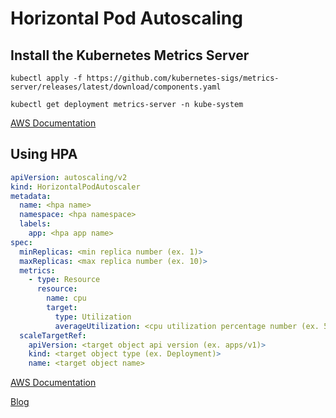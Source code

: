 # Horizontal Pod Autoscaling

## Install the Kubernetes Metrics Server

``` shell
kubectl apply -f https://github.com/kubernetes-sigs/metrics-server/releases/latest/download/components.yaml

kubectl get deployment metrics-server -n kube-system
```

[AWS Documentation](https://docs.aws.amazon.com/eks/latest/userguide/metrics-server.html)

## Using HPA

``` yaml title="hpa.yaml" hl_lines="4 5 7 9 10 14 17 18 19 20 21" linenums="1"
apiVersion: autoscaling/v2
kind: HorizontalPodAutoscaler
metadata:
  name: <hpa name>
  namespace: <hpa namespace>
  labels:
    app: <hpa app name>
spec:
  minReplicas: <min replica number (ex. 1)>
  maxReplicas: <max replica number (ex. 10)>
  metrics:
    - type: Resource
      resource:
        name: cpu
        target:
          type: Utilization
          averageUtilization: <cpu utilization percentage number (ex. 50)>
  scaleTargetRef:
    apiVersion: <target object api version (ex. apps/v1)>
    kind: <target object type (ex. Deployment)>
    name: <target object name>
```

[AWS Documentation](https://docs.aws.amazon.com/eks/latest/userguide/horizontal-pod-autoscaler.html)

[Blog](https://medium.com/dtevangelist/k8s-kubernetes%EC%9D%98-hpa%EB%A5%BC-%ED%99%9C%EC%9A%A9%ED%95%9C-%EC%98%A4%ED%86%A0%EC%8A%A4%EC%BC%80%EC%9D%BC%EB%A7%81-auto-scaling-2fc6aca61c26)